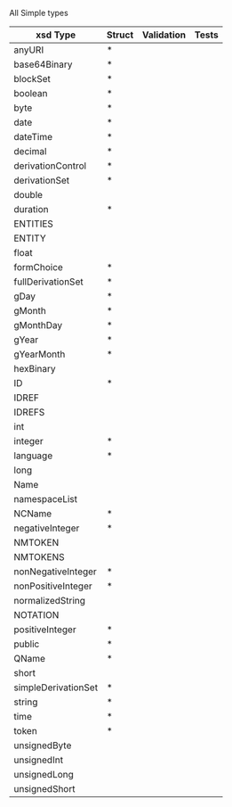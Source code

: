 All Simple types

| xsd Type | Struct | Validation | Tests |
| -------- | ------ | ---------- | ----- |
|anyURI| * |
|base64Binary| * |
|blockSet| * |
|boolean| * |
|byte| * |
|date| * |
|dateTime| * |
|decimal| * |
|derivationControl| * |
|derivationSet| * |
|double
|duration| * |
|ENTITIES
|ENTITY
|float
|formChoice| * |
|fullDerivationSet| * |
|gDay| * |
|gMonth| * |
|gMonthDay| * |
|gYear| * |
|gYearMonth| * |
|hexBinary
|ID| * |
|IDREF
|IDREFS
|int
|integer| * |
|language| * |
|long
|Name
|namespaceList
|NCName| * |
|negativeInteger| * |
|NMTOKEN
|NMTOKENS
|nonNegativeInteger| * |
|nonPositiveInteger| * |
|normalizedString
|NOTATION
|positiveInteger| * |
|public| * |
|QName| * |
|short
|simpleDerivationSet| * |
|string| * |
|time| * |
|token| * |
|unsignedByte
|unsignedInt
|unsignedLong
|unsignedShort